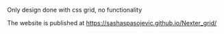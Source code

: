 Only design done with css grid, no functionality

The website is published at https://sashaspasojevic.github.io/Nexter_grid/
